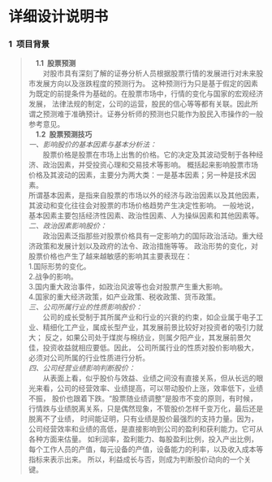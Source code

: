 # 详细设计说明书
### 1&ensp;项目背景
>**&emsp;1.1&ensp;股票预测**  
&emsp;&emsp;对股市具有深刻了解的证券分析人员根据股票行情的发展进行对未来股市发展方向以及涨跌程度的预测行为。
这种预测行为只是基于假定的因素为既定的前提条件为基础的。在股票市场中，行情的变化与国家的宏观经济发展，
法律法规的制定，公司的运营，股民的信心等等都有关联。因此所谓之预测难于准确预计。证券分析师的预测也只能作为股民入市操作的一般参考意见。  
**&emsp;1.2&ensp;股票预测技巧**  
*一、影响股价的基本因素与基本分析法：*  
&emsp;&emsp;股票价格是股票在市场上出售的价格。它的决定及其波动受制于各种经济、政治因素，并受投资心理和交易技术等影响。
概括起来影响股票市场价格及其波动的因素，主要分为两大类：一是基本因素；另一种是技术因素。  
所谓基本因素，是指来自股票的市场以外的经济与政治因素以及其他因素，其波动和变化往往会对股票的市场价格趋势产生决定性影响。
一般地说，基本因素主要包括经济性因素、政治性因素、人为操纵因素和其他因素等。  
*二、政治因素影响股价：*  
&emsp;&emsp;政治因素泛指那些对股票价格具有一定影响力的国际政治活动。重大经济政策和发展计划以及政府的法令、政治措施等等。
政治形势的变化，对股票价格也产生了越来越敏感的影响其主要表现在：  
1.国际形势的变化。  
2.战争的影响。  
3.国内重大政治事件，如政治风波等也会对股票产生重大影响。  
4.国家的重大经济政策，如产业政策、税收政策、货币政策。  
*三、公司所属行业的性质影响股价：*  
&emsp;&emsp;公司的成长受制于其所属产业和行业的兴衰的约束，如企业属于电子工业、精细化工产业，属成长型产业，其发展前景比较好对投资者的吸引力就大；
反之，如果公司处于煤炭与棉纺业，则属夕阳产业，其发展前景欠佳，投资收益就相应要低。因此，
公司所属行业的性质对股价影响极大，必须对公司所属的行业性质进行分析。  
*四、公司经营业绩影响判断股价：*  
&emsp;&emsp;从表面上看，似乎股价与效益、业绩之间没有直接关系，但从长远的眼光来看，公司的经营效率、业绩提高，可以带动股价上涨，效率低下，业绩不振，
股价也跟着下跌。“股票随业绩调整”是股市不变的原则，有时候，行情跌与业绩脱离关系，只是偶然现象，不管股价怎样千变万化，最后还是脱离不了业绩，
时间能证明，只有业绩是股价最强烈的支持力量。因为，公司经营效率和业绩的高低，是直接影响到公司的盈利和获利能力。它可从各种方面来估量。
如利润率，盈利能力、每股盈利比例，投入产出比例，每个工作人员的产值，每元设备的产值，设备能力的利率，以及收入成本等指标来表示出来。
所以，利益成长与否，则成为判断股价动向的一个关键。
